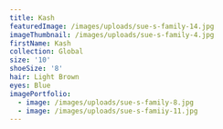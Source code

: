 ```yaml
---
title: Kash
featuredImage: /images/uploads/sue-s-family-14.jpg
imageThumbnail: /images/uploads/sue-s-family-4.jpg
firstName: Kash
collection: Global
size: '10'
shoeSize: '8'
hair: Light Brown
eyes: Blue
imagePortfolio:
  - image: /images/uploads/sue-s-family-8.jpg
  - image: /images/uploads/sue-s-famiiy-11.jpg
---
```


